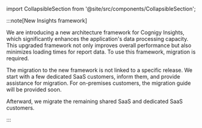 import CollapsibleSection from '@site/src/components/CollapsibleSection';

:::note[New Insights framework]

  We are introducing a new architecture framework for Cognigy Insights, which significantly enhances the application's data processing capacity. This upgraded framework not only improves overall performance but also minimizes loading times for report data. To use this framework, migration is required.

  The migration to the new framework is not linked to a specific release. We start with a few dedicated SaaS customers, inform them, and provide assistance for migration. For on-premises customers, the migration guide will be provided soon.

  Afterward, we migrate the remaining shared SaaS and dedicated SaaS customers.

:::

